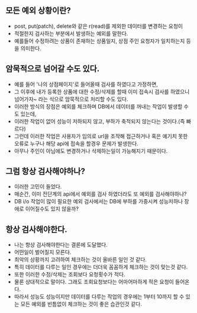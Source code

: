 ## 모든 예외 상황이란?
* post, put(patch), delete와 같은 r(read)를 제외한 데이터를 변경하는 요청이
* 적절한지 검사하는 부분에서 발생하는 예외를 말한다.
* 예를들어 수정하려는 상품이 존재하는 상품일지, 상점 주인 요청자가 일치하는지 등을 의미한다.

## 암묵적으로 넘어갈 수도 있다.
* 예를 들어 '나의 상점페이지'로 들어올때 검사를 하였다고 가정하면,
* 그 이후에 내가 등록한 상품에 대한 수정/삭제를 할때 이미 접속시 검사를 하였으니 넘어가자~ 라는 식으로 암묵적으로 처리할 수도 있다.
* 이러한 방식의 장점은 예외를 체크하며 DB에서 데이터를 꺼내는 작업이 발생할 수도 있는데,
* 이러한 작업이 없어 성능이 저하되지 않고, 부하가 축적되지 않는다는 것이다.(즉 빠르다)
* 그런데 이러한 작업은 사용자가 임의로 url을 조작해 접근하거나 혹은 예기치 못한 오류로 누구나 해당 api에 접속을 할경우 문제가 발생한다.
* 아무나 주인이 아님에도 변경하거나 삭제하는일이 가능해지기 때문이다.

## 그럼 항상 검사해야하나?
* 이러한 고민이 들었다.
* 매순간, 이미 전단계의 api에서 예외를 검사 하였더라도 또 예외를 검사해야하나?
* DB i/o 작업이 많이 필요한 예외 검사에서는 DB에 부하를 가중시켜 성능저하나 장애로 이어질수도 있지 않을까?

## 항상 검사해야한다.
* 나는 항상 검사해야한다는 결론에 도달했다.
* 어떤일이 벌어질지 모른다.
* 최악의 상황까지 고려하여 체크하는 것이 올바른 일인 것 같다.
* 특히 데이터를 다루는 일인 경우에는 더더욱 꼼꼼하게 체크하는 것이 맞는것 같다.
* 또한 이러한 수정/삭제는 조회보다 요청횟수가 적다.
* 물론 상대적으로 말이다. 그래도 조회요청보다는 어마어마하게 적은 요청이 들어온다.
* 따라서 성능도 성능이지만 데이터를 다루는 작업의 경우에는 1부터 10까지 할 수 있는 모든 예외를 빈틈없이 체크하는 것이 좋은 습관인것 같다.